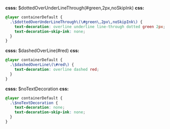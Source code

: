 **csss:** $dottedOverUnderLineThrough(#green,2px,noSkipInk)
**css:**
```css
@layer containerDefault {
  .\$dottedOverUnderLineThrough\(\#green\,2px\,noSkipInk\) {
    text-decoration: overline underline line-through dotted green 2px;
    text-decoration-skip-ink: none;
  }
}
```

**csss:** $dashedOverLine(#red)
**css:**
```css
@layer containerDefault {
  .\$dashedOverLine\(\#red\) {
    text-decoration: overline dashed red;
  }
}
```

**csss:** $noTextDecoration
**css:**
```css
@layer containerDefault {
  .\$noTextDecoration {
    text-decoration: none;
    text-decoration-skip-ink: none;
  }
}
```
